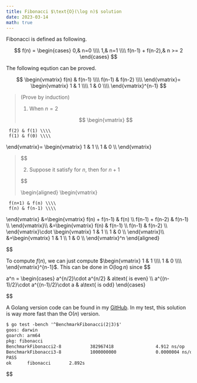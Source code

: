 ```yaml
---
title: Fibonacci $\text{O}(\log n)$ solution
date: 2023-03-14
math: true
---
```


Fibonacci is defined as following.

$$
f(n) = \begin{cases}
0,& n=0 \\\\
1,& n=1 \\\\
f(n-1) + f(n-2),& n >= 2
\end{cases}
$$

The following eqution can be proved.

$$
\begin{vmatrix}
  f(n) & f(n-1) \\\\
  f(n-1) & f(n-2) \\\\
\end{vmatrix}=
\begin{vmatrix}
  1 & 1 \\\\
  1 & 0 \\\\
\end{vmatrix}^{n-1}
$$

> (Prove by induction)
>
> 1. When $n=2$
>
> $$
>   \begin{vmatrix}
> $$

     f(2) & f(1) \\\\
     f(1) & f(0) \\\\

\end{vmatrix}=
\begin{vmatrix}
1 & 1 \\\\
1 & 0 \\\\
\end{vmatrix}

> $$
>
> 2. Suppose it satisfy for $n$, then for $n+1$
>
>
> $$
>
> \begin{aligned}
> \begin{vmatrix}

     f(n+1) & f(n) \\\\
     f(n) & f(n-1) \\\\

\end{vmatrix}
&=\begin{vmatrix}
f(n) + f(n-1) & f(n) \\\\
f(n-1) + f(n-2) & f(n-1) \\\\
\end{vmatrix}\\\\
&=\begin{vmatrix}
f(n) & f(n-1) \\\\
f(n-1) & f(n-2) \\\\
\end{vmatrix}\cdot
\begin{vmatrix}
1 & 1 \\\\
1 & 0 \\\\
\end{vmatrix}\\\\
&=\begin{vmatrix}
1 & 1 \\\\
1 & 0 \\\\
\end{vmatrix}^n
\end{aligned}

$$

To compute $f(n)$, we can just compute
$\begin{vmatrix}
1 & 1 \\\\
1 & 0 \\\\
\end{vmatrix}^{n-1}$.
This can be done in $\text{O}(\log n)$ since
$$

a^n = \begin{cases}
a^{n/2}\cdot a^{n/2} & a\text{ is even} \\\\
a^{(n-1)/2}\cdot a^{(n-1)/2}\cdot a & a\text{ is odd}
\end{cases}

$$

A Golang version code can be found in my [GitHub](https://github.com/qsliu2017/fibonacci). In my test, this solution is way more fast than the $\text{O}(n)$ version.

```txt
$ go test -bench '^BenchmarkFibonacci(2|3)$'
goos: darwin
goarch: arm64
pkg: fibonacci
BenchmarkFibonacci2-8           382967418                4.912 ns/op
BenchmarkFibonacci3-8           1000000000               0.0000004 ns/op
PASS
ok      fibonacci       2.892s
```
$$

